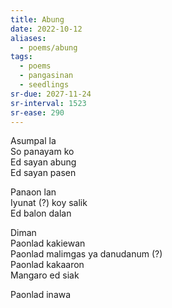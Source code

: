 ```yaml
---
title: Abung
date: 2022-10-12
aliases:
  - poems/abung
tags:
  - poems
  - pangasinan
  - seedlings
sr-due: 2027-11-24
sr-interval: 1523
sr-ease: 290
---
```

Asumpal la  
So panayam ko  
Ed sayan abung  
Ed sayan pasen

Panaon lan  
Iyunat (?) koy salik  
Ed balon dalan

Diman  
Paonlad kakiewan  
Paonlad malimgas ya danudanum (?)  
Paonlad kakaaron  
Mangaro ed siak

Paonlad inawa  